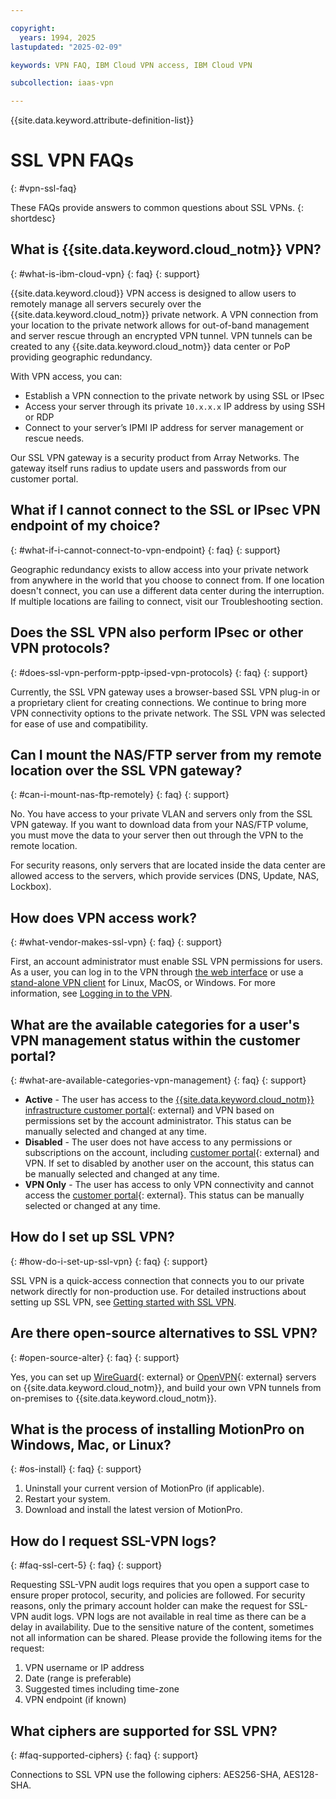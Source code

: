 ```yaml
---

copyright:
  years: 1994, 2025
lastupdated: "2025-02-09"

keywords: VPN FAQ, IBM Cloud VPN access, IBM Cloud VPN

subcollection: iaas-vpn

---
```


{{site.data.keyword.attribute-definition-list}}

# SSL VPN FAQs
{: #vpn-ssl-faq}

These FAQs provide answers to common questions about SSL VPNs.
{: shortdesc}

## What is {{site.data.keyword.cloud_notm}} VPN?
{: #what-is-ibm-cloud-vpn}
{: faq}
{: support}

{{site.data.keyword.cloud}} VPN access is designed to allow users to remotely manage all servers securely over the {{site.data.keyword.cloud_notm}} private network. A VPN connection from your location to the private network allows for out-of-band management and server rescue through an encrypted VPN tunnel. VPN tunnels can be created to any {{site.data.keyword.cloud_notm}} data center or PoP providing geographic redundancy.

With VPN access, you can:

* Establish a VPN connection to the private network by using SSL or IPsec
* Access your server through its private `10.x.x.x` IP address by using SSH or RDP
* Connect to your server’s IPMI IP address for server management or rescue needs.

Our SSL VPN gateway is a security product from Array Networks. The gateway itself runs radius to update users and passwords from our customer portal.

## What if I cannot connect to the SSL or IPsec VPN endpoint of my choice?
{: #what-if-i-cannot-connect-to-vpn-endpoint}
{: faq}
{: support}

Geographic redundancy exists to allow access into your private network from anywhere in the world that you choose to connect from. If one location doesn't connect, you can use a different data center during the interruption. If multiple locations are failing to connect, visit our Troubleshooting section.

## Does the SSL VPN also perform IPsec or other VPN protocols?
{: #does-ssl-vpn-perform-pptp-ipsed-vpn-protocols}
{: faq}
{: support}

Currently, the SSL VPN gateway uses a browser-based SSL VPN plug-in or a proprietary client for creating connections. We continue to bring more VPN connectivity options to the private network. The SSL VPN was selected for ease of use and compatibility.

## Can I mount the NAS/FTP server from my remote location over the SSL VPN gateway?
{: #can-i-mount-nas-ftp-remotely}
{: faq}
{: support}

No. You have access to your private VLAN and servers only from the SSL VPN gateway. If you want to download data from your NAS/FTP volume, you must move the data to your server then out through the VPN to the remote location.

For security reasons, only servers that are located inside the data center are allowed access to the servers, which provide services (DNS, Update, NAS, Lockbox).

## How does VPN access work?
{: #what-vendor-makes-ssl-vpn}
{: faq}
{: support}

First, an account administrator must enable SSL VPN permissions for users. As a user, you can log in to the VPN through [the web interface](https://www.ibm.com/products/vpn-access) or use a [stand-alone VPN client](/docs/iaas-vpn?topic=iaas-vpn-standalone-vpn-clients) for Linux, MacOS, or Windows. For more information, see [Logging in to the VPN](/docs/iaas-vpn?topic=iaas-vpn-getting-started#login-to-the-vpn).

## What are the available categories for a user's VPN management status within the customer portal?
{: #what-are-available-categories-vpn-management}
{: faq}
{: support}

* **Active** - The user has access to the [{{site.data.keyword.cloud_notm}} infrastructure customer portal](https://control.softlayer.com/){: external} and VPN based on permissions set by the account administrator. This status can be manually selected and changed at any time.
* **Disabled** - The user does not have access to any permissions or subscriptions on the account, including [customer portal](https://control.softlayer.com/){: external} and VPN. If set to disabled by another user on the account, this status can be manually selected and changed at any time.
* **VPN Only** - The user has access to only VPN connectivity and cannot access the [customer portal](https://control.softlayer.com/){: external}. This status can be manually selected or changed at any time.

## How do I set up SSL VPN?
{: #how-do-i-set-up-ssl-vpn}
{: faq}
{: support}

SSL VPN is a quick-access connection that connects you to our private network directly for non-production use. For detailed instructions about setting up SSL VPN, see [Getting started with SSL VPN](/docs/iaas-vpn?topic=iaas-vpn-getting-started).

## Are there open-source alternatives to SSL VPN?
{: #open-source-alter}
{: faq}
{: support}

Yes, you can set up [WireGuard](https://www.wireguard.com/){: external} or [OpenVPN](https://openvpn.net/){: external} servers on {{site.data.keyword.cloud_notm}}, and build your own VPN tunnels from on-premises to {{site.data.keyword.cloud_notm}}.

## What is the process of installing MotionPro on Windows, Mac, or Linux?
{: #os-install}
{: faq}
{: support}

1. Uninstall your current version of MotionPro (if applicable).
1. Restart your system.
1. Download and install the latest version of MotionPro.

## How do I request SSL-VPN logs?
{: #faq-ssl-cert-5}
{: faq}
{: support}

Requesting SSL-VPN audit logs requires that you open a support case to ensure proper protocol, security, and policies are followed. For security reasons, only the primary account holder can make the request for SSL-VPN audit logs. VPN logs are not available in real time as there can be a delay in availability. Due to the sensitive nature of the content, sometimes not all information can be shared. Please provide the following items for the request:

1) VPN username or IP address
2) Date (range is preferable)
3) Suggested times including time-zone
4) VPN endpoint (if known)

## What ciphers are supported for SSL VPN?
{: #faq-supported-ciphers}
{: faq}
{: support}

Connections to SSL VPN use the following ciphers: AES256-SHA, AES128-SHA.

